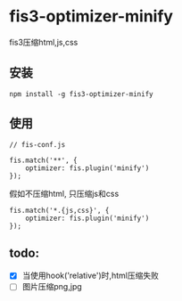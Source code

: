 
# fis3-optimizer-minify

fis3压缩html,js,css

## 安装
```
npm install -g fis3-optimizer-minify
```

## 使用
```
// fis-conf.js

fis.match('**', {
    optimizer: fis.plugin('minify')
});

```

假如不压缩html, 只压缩js和css
```
fis.match('*.{js,css}', {
    optimizer: fis.plugin('minify')
});
```


## todo:
* [x] 当使用hook('relative')时,html压缩失败
* [ ] 图片压缩png,jpg